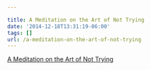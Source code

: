 ```yaml
---

title: A Meditation on the Art of Not Trying
date: '2014-12-18T13:31:19-06:00'
tags: []
url: /a-meditation-on-the-art-of-not-trying
---
```

<a href="http://www.nytimes.com/2014/12/16/science/a-meditation-on-the-art-of-not-trying.html">A Meditation on the Art of Not Trying</a><br/>

